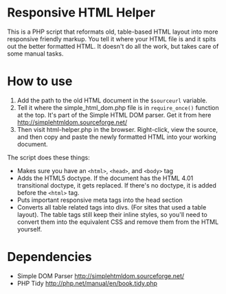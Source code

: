 # Responsive HTML Helper
This is a PHP script that reformats old, table-based HTML layout into more responsive friendly markup. You tell it where your HTML file is and it spits out the better formatted HTML. It doesn't do all the work, but takes care of some manual tasks.

# How to use

1. Add the path to the old HTML document in the `$sourceurl` variable.
2. Tell it where the simple_html_dom.php file is in `require_once()` function at the top. It's part of the Simple HTML DOM parser. Get it from here http://simplehtmldom.sourceforge.net/
3. Then visit html-helper.php in the browser. Right-click, view the source, and then copy and paste the newly formatted HTML into your working document.

The script does these things:
- Makes sure you have an `<html>`, `<head>`, and `<body>` tag
- Adds the HTML5 doctype. If the document has the HTML 4.01 transitional doctype, it gets replaced. If there's no doctype, it is added before the `<html>` tag.
- Puts important responsive meta tags into the head section
- Converts all table related tags into divs. (For sites that used a table layout). The table tags still keep their inline styles, so you'll need to convert them into the equivalent CSS and remove them from the HTML yourself.

# Dependencies

- Simple DOM Parser http://simplehtmldom.sourceforge.net/
- PHP Tidy  http://php.net/manual/en/book.tidy.php

